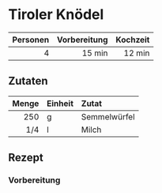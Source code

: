 # Tiroler Knödel

| Personen | Vorbereitung | Kochzeit |
| --------:| ------------:| --------:|
|        4 |       15 min |   12 min |

## Zutaten

| Menge | Einheit | Zutat        |
| -----:| ------- |:------------ |
|   250 | g       | Semmelwürfel |
|   1/4 | l       | Milch        | 

## Rezept

### Vorbereitung
